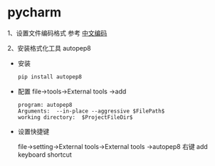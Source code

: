 # pycharm

1、设置文件编码格式 参考 [中文编码](./1、中文编码.md)

2、安装格式化工具 autopep8

* 安装

	```python
	pip install autopep8
	```

* 配置 file->tools->External tools ->add

  ```
  program: autopep8
  Arguments:  --in-place --aggressive $FilePath$
  working directory:  $ProjectFileDir$
  ```

* 设置快捷键

  file->setting->External tools->External tools ->autopep8 右键 add keyboard shortcut